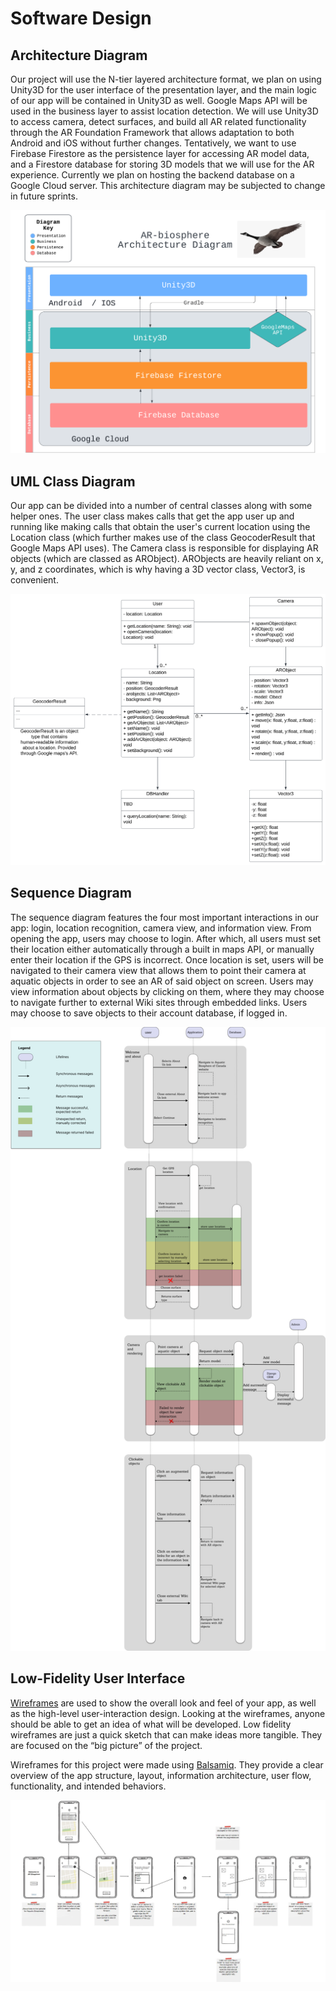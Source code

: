# Software Design

## Architecture Diagram

Our project will use the N-tier layered architecture format, we plan on using Unity3D for the user interface of the presentation layer, and the main logic of our app will be contained in Unity3D as well. Google Maps API will be used in the business layer to assist location detection. We will use Unity3D to access camera, detect surfaces, and build all AR related functionality through the AR Foundation Framework that allows adaptation to both Android and iOS without further changes. Tentatively, we want to use Firebase Firestore as the persistence layer for accessing AR model data, and a Firestore database for storing 3D models that we will use for the AR experience. Currently we plan on hosting the backend database on a Google Cloud server. This architecture diagram may be subjected to change in future sprints. 

![Architecture](../images/architecture2.png)


## UML Class Diagram

Our app can be divided into a number of central classes along with some helper ones. The user class makes calls that get the app user up and running like making calls that obtain the user's current location using the Location class (which further makes use of the class GeocoderResult that Google Maps API uses). The Camera class is responsible for displaying AR objects (which are classed as ARObject). ARObjects are heavily reliant on x, y, and z coordinates, which is why having a 3D vector class, Vector3, is convenient.

![UML](../images/uml.svg)

## Sequence Diagram

The sequence diagram features the four most important interactions in our app: login, location recognition, camera view, and information view. From opening the app, users may choose to login. After which, all users must set their location either automatically through a built in maps API, or manually enter their location if the GPS is incorrect. Once location is set, users will be navigated to their camera view that allows them to point their camera at aquatic objects in order to see an AR of said object on screen. Users may view information about objects by clicking on them, where they may choose to navigate further to external Wiki sites through embedded links. Users may choose to save objects to their account database, if logged in. 

![Sequence](../images/sequence.png)

## Low-Fidelity User Interface 

[Wireframes](https://balsamiq.com/learn/articles/what-are-wireframes/) are used to show the overall look and feel of your app, as well as the high-level user-interaction design. Looking at the wireframes, anyone should be able to get an idea of what will be developed. Low fidelity wireframes are just a quick sketch that can make ideas more tangible. They are focused on the “big picture” of the project.

Wireframes for this project were made using [Balsamiq](https://balsamiq.com/). They provide a clear overview of the app structure, layout, information architecture, user flow, functionality, and intended behaviors.

![Wireframes](../images/wireframes.png)

